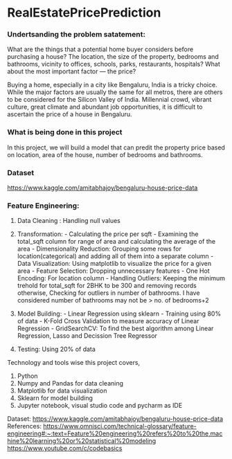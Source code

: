 # RealEstatePricePrediction

### Undertsanding the problem satatement:
What are the things that a potential home buyer considers before purchasing a house? The location, the size of the property, bedrooms and bathrooms, vicinity to offices, schools, parks, restaurants, hospitals? What about the most important factor — the price?

Buying a home, especially in a city like Bengaluru, India is a tricky choice. While the major factors are usually the same for all metros, there are others to be considered for the Silicon Valley of India. Millennial crowd, vibrant culture, great climate and abundant job opportunities, it is difficult to ascertain the price of a house in Bengaluru.

### What is being done in this project
In this project, we will build a model that can predit the property price based on location, area of the house, number of bedrooms and bathrooms.

### Dataset
https://www.kaggle.com/amitabhajoy/bengaluru-house-price-data

### Feature Engineering: 
1. Data Cleaning :  Handling null values
2. Transformation: - Calculating the price per sqft
                   - Examining the total_sqft column for range of area and calculating the average of the area
                   - Dimensionality Reduction: Grouping some rows for location(categorical) and adding all of them into a separate column
                   - Data Visualization: Using matplotlib to visualize the price for a given area
                   - Feature Selection: Dropping unnecessary features
                   - One Hot Encoding: For location column
                   - Handling Outliers: Keeping the minimum trehold for total_sqft for 2BHK to be 300 and removing records otherwise, 
                                           Checking for outliers in number of bathrooms. I have considered number of bathrooms may not be > no. of bedrooms+2
3. Model Building: - Linear Regression using sklearn
                   - Training using 80% of data
                   - K-Fold Cross Validation to measure accuracy of Linear Regression
                   - GridSearchCV: To find the best algorithm among Linear Regression, Lasso and Decission Tree Regressor

4. Testing: Using 20% of data

Technology and tools wise this project covers,
1) Python
2) Numpy and Pandas for data cleaning
3) Matplotlib for data visualization
4) Sklearn for model building
5) Jupyter notebook, visual studio code and pycharm as IDE

Dataset: https://www.kaggle.com/amitabhajoy/bengaluru-house-price-data
References:
https://www.omnisci.com/technical-glossary/feature-engineering#:~:text=Feature%20engineering%20refers%20to%20the,machine%20learning%20or%20statistical%20modeling
https://www.youtube.com/c/codebasics
